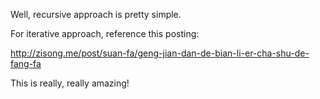 
Well, recursive approach is pretty simple.   

For iterative approach, reference this posting:    

http://zisong.me/post/suan-fa/geng-jian-dan-de-bian-li-er-cha-shu-de-fang-fa    

This is really, really amazing!      


